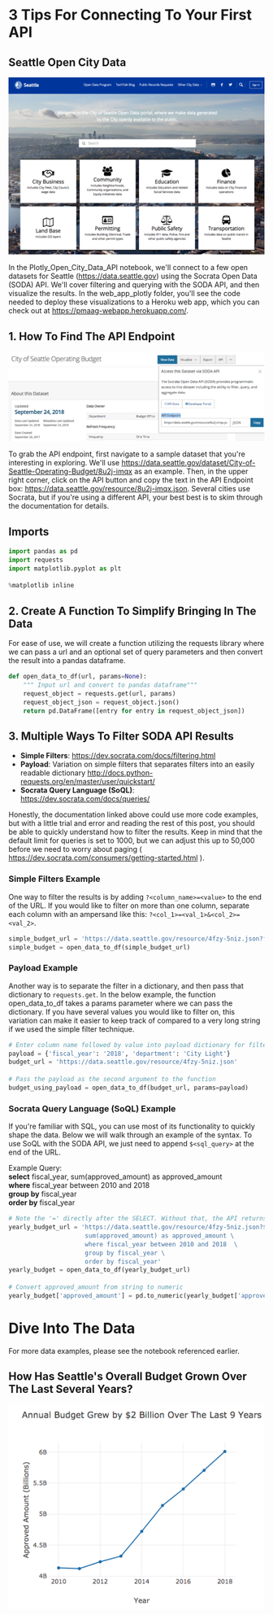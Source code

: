 # 3 Tips For Connecting To Your First API
## Seattle Open City Data

![Seattle Open Data](images/seattle_open_data_header.png "Seattle Open Data")

In the Plotly_Open_City_Data_API notebook, we'll connect to a few open datasets for Seattle (https://data.seattle.gov) using the Socrata Open Data (SODA) API. We'll cover filtering and querying with the SODA API, and then visualize the results. In the web_app_plotly folder, you'll
see the code needed to deploy these visualizations to a Heroku web app, which you can check out at https://pmaag-webapp.herokuapp.com/.

## 1. How To Find The API Endpoint

![Find API Endpoint](images/find_api_endpoint.png "Find API Endpoint")

To grab the API endpoint, first navigate to a sample dataset that you're interesting in exploring. We'll use https://data.seattle.gov/dataset/City-of-Seattle-Operating-Budget/8u2j-imqx as an example. Then, in the upper right corner, click on the API button and copy the text in the API Endpoint box: https://data.seattle.gov/resource/8u2j-imqx.json. Several cities use Socrata, but if you're using a different API, your best best is to skim through the documentation for details.

## Imports

```python
import pandas as pd
import requests
import matplotlib.pyplot as plt

%matplotlib inline
```

## 2. Create A Function To Simplify Bringing In The Data

For ease of use, we will create a function utilizing the requests library where we can pass a url and an optional set of query parameters and then convert the result into a pandas dataframe.

```python
def open_data_to_df(url, params=None):
    """ Input url and convert to pandas dataframe"""
    request_object = requests.get(url, params)
    request_object_json = request_object.json()
    return pd.DataFrame([entry for entry in request_object_json])
```

## 3. Multiple Ways To Filter SODA API Results
- **Simple Filters**: https://dev.socrata.com/docs/filtering.html
- **Payload**: Variation on simple filters that separates filters into an easily readable dictionary http://docs.python-requests.org/en/master/user/quickstart/
- **Socrata Query Language (SoQL)**: https://dev.socrata.com/docs/queries/

Honestly, the documentation linked above could use more code examples, but with a little trial and error and reading the rest of this post, you should be able to quickly understand how to filter the results. Keep in mind that the default limit for queries is set to 1000, but we can adjust this up to 50,000 before we need to worry about paging ( https://dev.socrata.com/consumers/getting-started.html ).

### Simple Filters Example

One way to filter the results is by adding ```?<column_name>=<value>``` to the end of the URL. If you would like to filter on more than one column, separate each column with an ampersand like this: ```?<col_1>=<val_1>&<col_2>=<val_2>```.

```python
simple_budget_url = 'https://data.seattle.gov/resource/4fzy-5niz.json?fiscal_year=2018&department=Transportation'
simple_budget = open_data_to_df(simple_budget_url)
```

### Payload Example

Another way is to separate the filter in a dictionary, and then pass that dictionary to ```requests.get```. In the below example, the function open_data_to_df takes a params parameter where we can pass the dictionary. If you have several values you would like to filter on, this variation can make it easier to keep track of compared to a very long string if we used the simple filter technique.

```python
# Enter column name followed by value into payload dictionary for filtering
payload = {'fiscal_year': '2018', 'department': 'City Light'}
budget_url = 'https://data.seattle.gov/resource/4fzy-5niz.json'

# Pass the payload as the second argument to the function
budget_using_payload = open_data_to_df(budget_url, params=payload)
```

### Socrata Query Language (SoQL) Example

If you're familiar with SQL, you can use most of its functionality to quickly shape the data. Below we will walk through an example of the syntax. To use SoQL with the SODA API, we just need to append ```$<sql_query>``` at the end of the URL.

Example Query: <br>
**select** fiscal_year, sum(approved_amount) as approved_amount <br>
**where** fiscal_year between 2010 and 2018 <br>
**group by** fiscal_year <br>
**order by** fiscal_year

```python
# Note the '=' directly after the SELECT. Without that, the API returns an error
yearly_budget_url = 'https://data.seattle.gov/resource/4fzy-5niz.json?$select=fiscal_year, \
                     sum(approved_amount) as approved_amount \
                     where fiscal_year between 2010 and 2018  \
                     group by fiscal_year \
                     order by fiscal_year'
yearly_budget = open_data_to_df(yearly_budget_url)

# Convert approved_amount from string to numeric
yearly_budget['approved_amount'] = pd.to_numeric(yearly_budget['approved_amount'])
```

# Dive Into The Data

For more data examples, please see the notebook referenced earlier.

## How Has Seattle's Overall Budget Grown Over The Last Several Years?

![Seattle Budget Growth](images/seattle_budget_growth.png "Seattle Budget Growth")
